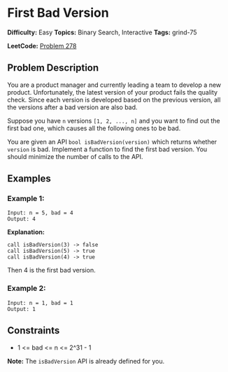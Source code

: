 # First Bad Version

**Difficulty:** Easy
**Topics:** Binary Search, Interactive
**Tags:** grind-75

**LeetCode:** [Problem 278](https://leetcode.com/problems/first-bad-version/description/)

## Problem Description

You are a product manager and currently leading a team to develop a new product. Unfortunately, the latest version of your product fails the quality check. Since each version is developed based on the previous version, all the versions after a bad version are also bad.

Suppose you have `n` versions `[1, 2, ..., n]` and you want to find out the first bad one, which causes all the following ones to be bad.

You are given an API `bool isBadVersion(version)` which returns whether `version` is bad. Implement a function to find the first bad version. You should minimize the number of calls to the API.

## Examples

### Example 1:

```
Input: n = 5, bad = 4
Output: 4
```

**Explanation:**

```
call isBadVersion(3) -> false
call isBadVersion(5) -> true
call isBadVersion(4) -> true
```

Then 4 is the first bad version.

### Example 2:

```
Input: n = 1, bad = 1
Output: 1
```

## Constraints

- 1 <= bad <= n <= 2^31 - 1

**Note:** The `isBadVersion` API is already defined for you.
